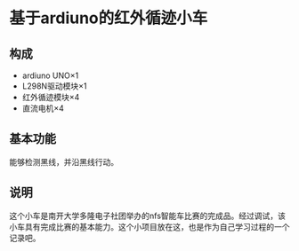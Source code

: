 # 基于ardiuno的红外循迹小车
## 构成  
- ardiuno UNO×1
- L298N驱动模块×1
- 红外循迹模块×4
- 直流电机×4
## 基本功能   
能够检测黑线，并沿黑线行动。  
## 说明  
这个小车是南开大学多隆电子社团举办的nfs智能车比赛的完成品。经过调试，该小车具有完成比赛的基本能力。这个小项目放在这，也是作为自己学习过程的一个记录吧。
